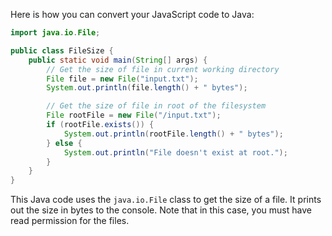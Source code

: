 Here is how you can convert your JavaScript code to Java:

```java
import java.io.File;

public class FileSize {
    public static void main(String[] args) {
        // Get the size of file in current working directory
        File file = new File("input.txt");
        System.out.println(file.length() + " bytes");

        // Get the size of file in root of the filesystem
        File rootFile = new File("/input.txt");
        if (rootFile.exists()) {
            System.out.println(rootFile.length() + " bytes");
        } else {
            System.out.println("File doesn't exist at root.");
        }
    }
}
```

This Java code uses the `java.io.File` class to get the size of a file. It prints out the size in bytes to the console. Note that in this case, you must have read permission for the files.
